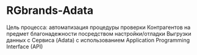 # RGbrands-Adata
Цель процесса: автоматизация процедуры проверки Контрагентов на предмет благонадежности посредством настройки/отладки Выгрузки данных с Сервиса (Adata) с использованием Application Programming Interface (API) 
